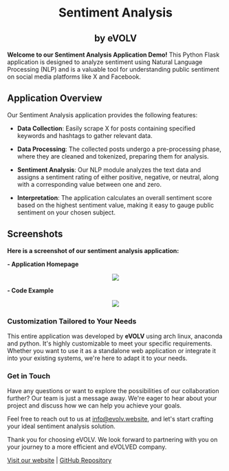 <p align="center">
<h1 align="center"><b>Sentiment Analysis</b></h1>
   <h2 align="center">by eVOLV</h2>
</p>

<b>Welcome to our Sentiment Analysis Application Demo!</b> This Python Flask application is designed to analyze sentiment using Natural Language Processing (NLP) and is a valuable tool for understanding public sentiment on social media platforms like X and Facebook.

## Application Overview

Our Sentiment Analysis application provides the following features:

- **Data Collection**: Easily scrape X for posts containing specified keywords and hashtags to gather relevant data.

- **Data Processing**: The collected posts undergo a pre-processing phase, where they are cleaned and tokenized, preparing them for analysis.

- **Sentiment Analysis**: Our NLP module analyzes the text data and assigns a sentiment rating of either positive, negative, or neutral, along with a corresponding value between one and zero.

- **Interpretation**: The application calculates an overall sentiment score based on the highest sentiment value, making it easy to gauge public sentiment on your chosen subject.

## Screenshots

<b>Here is a screenshot of our sentiment analysis application:</b>

<b>- Application Homepage</b>
<p align="center">
<img src="https://github.com/fintechwizard/sentiment_analysis/assets/107593481/9ea67295-bd56-47ab-ab85-77cd9a98b9f7">
</p>

<b>- Code Example</b>
<p align="center">
<img src="https://github.com/fintechwizard/sentiment_analysis/assets/107593481/5a42a362-7bfa-476c-b36c-be93829519cd">
</p>

<h3>Customization Tailored to Your Needs</h3>

This entire application was developed by <b>eVOLV</b> using arch linux, anaconda and python. It's highly customizable to meet your specific requirements. Whether you want to use it as a standalone web application or integrate it into your existing systems, we're here to adapt it to your needs.
   
<h3>Get in Touch</h3>

Have any questions or want to explore the possibilities of our collaboration further? Our team is just a message away. We're eager to hear about your project and discuss how we can help you achieve your goals.

Feel free to reach out to us at [info@evolv.website](mailto:info@evolv.website), and let's start crafting your ideal sentiment analysis solution.

Thank you for choosing eVOLV. We look forward to partnering with you on your journey to a more efficient and eVOLVED company.

[Visit our website](https://www.evolv.website) | [GitHub Repository](https://github.com/fintechwizard/scraper)
